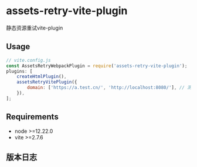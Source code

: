 # assets-retry-vite-plugin

静态资源重试vite-plugin

## Usage

```javascript
// vite.config.js
const AssetsRetryWebpackPlugin = require('assets-retry-vite-plugin');
plugins: [
    createHtmlPlugin(),
    assetsRetryVitePlugin({
        domain: ['https://a.test.cn/', 'http://localhost:8080/'], // 测试cdn域名
    }),
];
```

## Requirements

- node >=12.22.0
- vite >=2.7.6

## 版本日志
